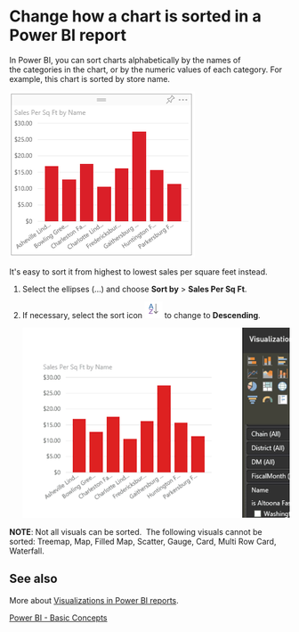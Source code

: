 ﻿<properties
   pageTitle="Change how a chart is sorted in a Power BI report"
   description="Change how a chart is sorted in a Power BI report"
   services="powerbi"
   documentationCenter=""
   authors="mihart"
   manager="mblythe"
   editor=""
   tags=""/>

<tags
   ms.service="powerbi"
   ms.devlang="NA"
   ms.topic="article"
   ms.tgt_pltfrm="NA"
   ms.workload="powerbi"
   ms.date="11/24/2015"
   ms.author="mihart"/>

# Change how a chart is sorted in a Power BI report

In Power BI, you can sort charts alphabetically by the names of the categories in the chart, or by the numeric values of each category. For example, this chart is sorted by store name.

![](media/powerbi-service-change-how-a-chart-is-sorted/PBI_ChartSortCategory.png)

It's easy to sort it from highest to lowest sales per square feet instead.

1.  Select the ellipses (...) and choose **Sort by** \> **Sales Per Sq Ft**.

2.  If necessary, select the sort icon ![](media/powerbi-service-change-how-a-chart-is-sorted/sortIcon.png) to change to **Descending**.

    ![](media/powerbi-service-change-how-a-chart-is-sorted/PBI_agif_Sort500.gif)

**NOTE**: Not all visuals can be sorted.  The following visuals cannot be sorted: Treemap, Map, Filled Map, Scatter, Gauge, Card, Multi Row Card, Waterfall.

## See also

More about [Visualizations in Power BI reports](powerbi-service-visualizations-for-reports.md).

[Power BI - Basic Concepts](powerbi-service-basic-concepts.md)
